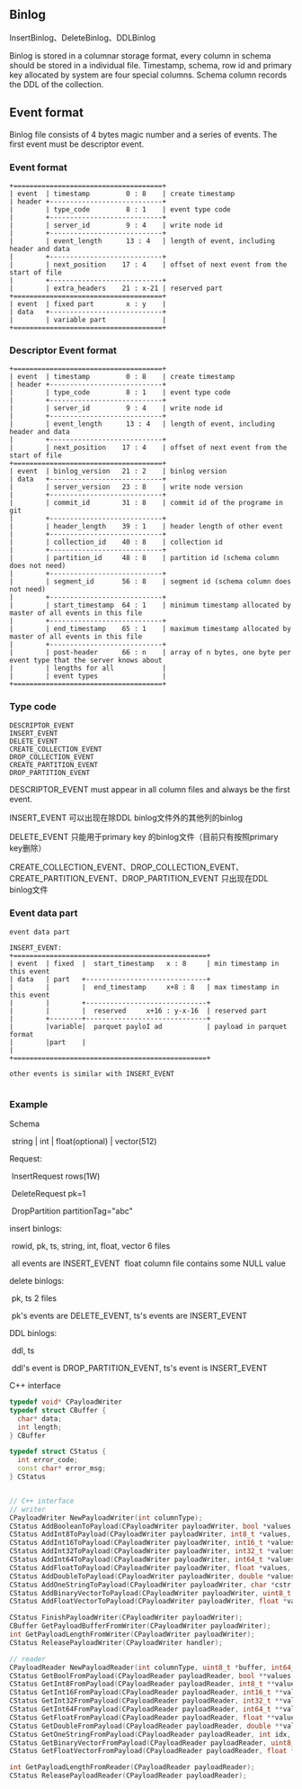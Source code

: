 ## Binlog

InsertBinlog、DeleteBinlog、DDLBinlog

Binlog is stored in a columnar storage format, every column in schema should be stored in a individual file. Timestamp, schema, row id and primary key  allocated by system are four special columns. Schema column records the DDL of the collection.



## Event format

Binlog file consists of 4 bytes magic number and a series of events. The first event must be descriptor event.

### Event format

```
+=====================================+
| event  | timestamp         0 : 8    | create timestamp
| header +----------------------------+
|        | type_code         8 : 1    | event type code
|        +----------------------------+
|        | server_id         9 : 4    | write node id
|        +----------------------------+
|        | event_length      13 : 4   | length of event, including header and data
|        +----------------------------+
|        | next_position    17 : 4    | offset of next event from the start of file
|        +----------------------------+
|        | extra_headers    21 : x-21 | reserved part
+=====================================+
| event  | fixed part        x : y    |
| data   +----------------------------+
|        | variable part              |
+=====================================+
```



### Descriptor Event format

```
+=====================================+
| event  | timestamp         0 : 8    | create timestamp
| header +----------------------------+
|        | type_code         8 : 1    | event type code
|        +----------------------------+
|        | server_id         9 : 4    | write node id
|        +----------------------------+
|        | event_length      13 : 4   | length of event, including header and data
|        +----------------------------+
|        | next_position    17 : 4    | offset of next event from the start of file
+=====================================+
| event  | binlog_version   21 : 2    | binlog version
| data   +----------------------------+
|        | server_version   23 : 8    | write node version
|        +----------------------------+
|        | commit_id        31 : 8    | commit id of the programe in git
|        +----------------------------+
|        | header_length    39 : 1    | header length of other event
|        +----------------------------+
|        | collection_id    40 : 8    | collection id
|        +----------------------------+
|        | partition_id     48 : 8    | partition id (schema column does not need)
|        +----------------------------+
|        | segment_id       56 : 8    | segment id (schema column does not need)
|        +----------------------------+
|        | start_timestamp  64 : 1    | minimum timestamp allocated by master of all events in this file
|        +----------------------------+
|        | end_timestamp    65 : 1    | maximum timestamp allocated by master of all events in this file
|        +----------------------------+
|        | post-header      66 : n    | array of n bytes, one byte per event type that the server knows about
|        | lengths for all            |
|        | event types                |
+=====================================+
```



### Type code

```
DESCRIPTOR_EVENT
INSERT_EVENT
DELETE_EVENT
CREATE_COLLECTION_EVENT
DROP_COLLECTION_EVENT
CREATE_PARTITION_EVENT
DROP_PARTITION_EVENT
```

DESCRIPTOR_EVENT must appear in all column files and always be the first event.

INSERT_EVENT 可以出现在除DDL binlog文件外的其他列的binlog

DELETE_EVENT 只能用于primary key 的binlog文件（目前只有按照primary key删除）

CREATE_COLLECTION_EVENT、DROP_COLLECTION_EVENT、CREATE_PARTITION_EVENT、DROP_PARTITION_EVENT 只出现在DDL binlog文件



### Event data part

```
event data part

INSERT_EVENT:
+================================================+
| event  | fixed  |  start_timestamp   x : 8     | min timestamp in this event
| data   | part   +------------------------------+
|        |        |  end_timestamp     x+8 : 8   | max timestamp in this event
|        |        +------------------------------+
|        |        |  reserved     x+16 : y-x-16  | reserved part
|        +--------+------------------------------+
|        |variable|  parquet payloI ad           | payload in parquet format
|        |part    | 														 |
+================================================+

other events is similar with INSERT_EVENT


```







### Example

Schema

​	string | int | float(optional) | vector(512)



Request:

​	InsertRequest  rows(1W)

​	DeleteRequest pk=1

​	DropPartition partitionTag="abc"



insert binlogs:

​	rowid, pk, ts, string, int, float, vector 6 files

​	all events are INSERT_EVENT
​	float column file contains some NULL value

delete binlogs:

​	pk, ts 2 files

​	pk's events are DELETE_EVENT, ts's events are INSERT_EVENT

DDL binlogs:

​	ddl, ts

​	ddl's event is DROP_PARTITION_EVENT, ts's event is INSERT_EVENT



C++ interface

```c++
typedef void* CPayloadWriter
typedef struct CBuffer {
  char* data;
  int length;
} CBuffer

typedef struct CStatus {
  int error_code;
  const char* error_msg;
} CStatus


// C++ interface
// writer
CPayloadWriter NewPayloadWriter(int columnType);
CStatus AddBooleanToPayload(CPayloadWriter payloadWriter, bool *values, int length);
CStatus AddInt8ToPayload(CPayloadWriter payloadWriter, int8_t *values, int length);
CStatus AddInt16ToPayload(CPayloadWriter payloadWriter, int16_t *values, int length);
CStatus AddInt32ToPayload(CPayloadWriter payloadWriter, int32_t *values, int length);
CStatus AddInt64ToPayload(CPayloadWriter payloadWriter, int64_t *values, int length);
CStatus AddFloatToPayload(CPayloadWriter payloadWriter, float *values, int length);
CStatus AddDoubleToPayload(CPayloadWriter payloadWriter, double *values, int length);
CStatus AddOneStringToPayload(CPayloadWriter payloadWriter, char *cstr, int str_size);
CStatus AddBinaryVectorToPayload(CPayloadWriter payloadWriter, uint8_t *values, int dimension, int length);
CStatus AddFloatVectorToPayload(CPayloadWriter payloadWriter, float *values, int dimension, int length);

CStatus FinishPayloadWriter(CPayloadWriter payloadWriter);
CBuffer GetPayloadBufferFromWriter(CPayloadWriter payloadWriter);
int GetPayloadLengthFromWriter(CPayloadWriter payloadWriter);
CStatus ReleasePayloadWriter(CPayloadWriter handler);

// reader
CPayloadReader NewPayloadReader(int columnType, uint8_t *buffer, int64_t buf_size);
CStatus GetBoolFromPayload(CPayloadReader payloadReader, bool **values, int *length);
CStatus GetInt8FromPayload(CPayloadReader payloadReader, int8_t **values, int *length);
CStatus GetInt16FromPayload(CPayloadReader payloadReader, int16_t **values, int *length);
CStatus GetInt32FromPayload(CPayloadReader payloadReader, int32_t **values, int *length);
CStatus GetInt64FromPayload(CPayloadReader payloadReader, int64_t **values, int *length);
CStatus GetFloatFromPayload(CPayloadReader payloadReader, float **values, int *length);
CStatus GetDoubleFromPayload(CPayloadReader payloadReader, double **values, int *length);
CStatus GetOneStringFromPayload(CPayloadReader payloadReader, int idx, char **cstr, int *str_size);
CStatus GetBinaryVectorFromPayload(CPayloadReader payloadReader, uint8_t **values, int *dimension, int *length);
CStatus GetFloatVectorFromPayload(CPayloadReader payloadReader, float **values, int *dimension, int *length);

int GetPayloadLengthFromReader(CPayloadReader payloadReader);
CStatus ReleasePayloadReader(CPayloadReader payloadReader);

```







